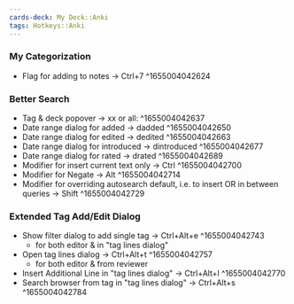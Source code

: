 ```yaml
---
cards-deck: My Deck::Anki
tags: Hotkeys::Anki
---
```



### My Categorization
- Flag for adding to notes → Ctrl+7 ^1655004042624

### Better Search
- Tag & deck popover → xx or all: ^1655004042637
- Date range dialog for added → dadded ^1655004042650
- Date range dialog for edited → dedited ^1655004042663
- Date range dialog for introduced → dintroduced ^1655004042677
- Date range dialog for rated → drated ^1655004042689
- Modifier for insert current text only → Ctrl ^1655004042700
- Modifier for Negate → Alt ^1655004042714
- Modifier for overriding autosearch default, i.e. to insert OR in between queries → Shift ^1655004042729


### Extended Tag Add/Edit Dialog
- Show filter dialog to add single tag → Ctrl+Alt+e ^1655004042743
	- for both editor & in "tag lines dialog"
- Open tag lines dialog → Ctrl+Alt+t ^1655004042757
	- for both editor & from reviewer
- Insert Additional Line in "tag lines dialog" → Ctrl+Alt+l ^1655004042770
- Search browser from tag in "tag lines dialog" → Ctrl+Alt+s ^1655004042784

